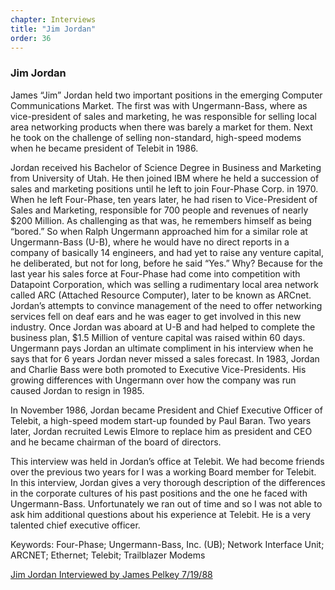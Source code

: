 ```yaml
---
chapter: Interviews
title: "Jim Jordan"
order: 36
---
```


### Jim Jordan

James “Jim” Jordan held two important positions in the emerging Computer Communications Market. The first was with Ungermann-Bass, where as vice-president of sales and marketing, he was responsible for selling local area networking products when there was barely a market for them. Next he took on the challenge of selling non-standard, high-speed modems when he became president of Telebit in 1986.

Jordan received his Bachelor of Science Degree in Business and Marketing from University of Utah. He then joined IBM where he held a succession of sales and marketing positions until he left to join Four-Phase Corp. in 1970. When he left Four-Phase, ten years later, he had risen to Vice-President of Sales and Marketing, responsible for 700 people and revenues of nearly $200 Million. As challenging as that was, he remembers himself as being “bored.” So when Ralph Ungermann approached him for a similar role at Ungermann-Bass (U-B), where he would have no direct reports in a company of basically 14 engineers, and had yet to raise any venture capital, he deliberated, but not for long, before he said “Yes.” Why? Because for the last year his sales force at Four-Phase had come into competition with Datapoint Corporation, which was selling a rudimentary local area network called ARC (Attached Resource Computer), later to be known as ARCnet. Jordan’s attempts to convince management of the need to offer networking services fell on deaf ears and he was eager to get involved in this new industry. Once Jordan was aboard at U-B and had helped to complete the business plan, $1.5 Million of venture capital was raised within 60 days. Ungermann pays Jordan an ultimate compliment in his interview when he says that for 6 years Jordan never missed a sales forecast. In 1983, Jordan and Charlie Bass were both promoted to Executive Vice-Presidents. His growing differences with Ungermann over how the company was run caused Jordan to resign in 1985.

In November 1986, Jordan became President and Chief Executive Officer of Telebit, a high-speed modem start-up founded by Paul Baran. Two years later, Jordan recruited Lewis Elmore to replace him as president and CEO and he became chairman of the board of directors.

This interview was held in Jordan’s office at Telebit. We had become friends over the previous two years for I was a working Board member for Telebit. In this interview, Jordan gives a very thorough description of the differences in the corporate cultures of his past positions and the one he faced with Ungermann-Bass. Unfortunately we ran out of time and so I was not able to ask him additional questions about his experience at Telebit. He is a very talented chief executive officer.

Keywords: Four-Phase; Ungermann-Bass, Inc. (UB); Network Interface Unit; ARCNET; Ethernet; Telebit; Trailblazer Modems

[Jim Jordan Interviewed by James Pelkey 7/19/88](https://archive.computerhistory.org/resources/access/text/2018/04/102740315-05-01-acc.pdf)
